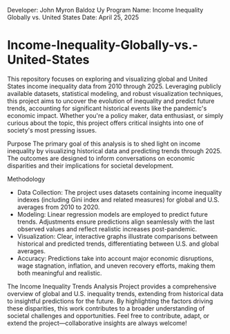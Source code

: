 Developer: John Myron Baldoz Uy
Program Name: Income Inequality Globally vs. United States
Date: April 25, 2025

# Income-Inequality-Globally-vs.-United-States
This repository focuses on exploring and visualizing global and United States income inequality data from 2010 through 2025. Leveraging publicly available datasets, statistical modeling, and robust visualization techniques, this project aims to uncover the evolution of inequality and predict future trends, accounting for significant historical events like the pandemic's economic impact. Whether you're a policy maker, data enthusiast, or simply curious about the topic, this project offers critical insights into one of society's most pressing issues.

Purpose
The primary goal of this analysis is to shed light on income inequality by visualizing historical data and predicting trends through 2025. The outcomes are designed to inform conversations on economic disparities and their implications for societal development.

Methodology
- Data Collection: The project uses datasets containing income inequality indexes (including Gini index and related measures) for global and U.S. averages from 2010 to 2020.
- Modeling: Linear regression models are employed to predict future trends. Adjustments ensure predictions align seamlessly with the last observed values and reflect realistic increases post-pandemic.
- Visualization: Clear, interactive graphs illustrate comparisons between historical and predicted trends, differentiating between U.S. and global averages.
- Accuracy: Predictions take into account major economic disruptions, wage stagnation, inflation, and uneven recovery efforts, making them both meaningful and realistic.

The Income Inequality Trends Analysis Project provides a comprehensive overview of global and U.S. inequality trends, extending from historical data to insightful predictions for the future. By highlighting the factors driving these disparities, this work contributes to a broader understanding of societal challenges and opportunities. Feel free to contribute, adapt, or extend the project—collaborative insights are always welcome!
